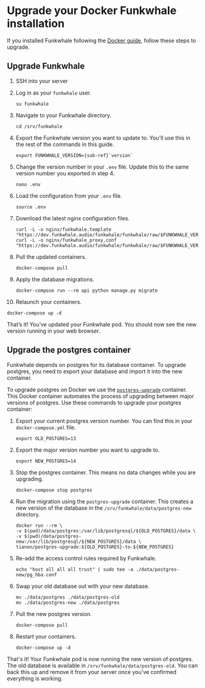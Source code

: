 # Upgrade your Docker Funkwhale installation

If you installed Funkwhale following the [Docker guide](../installation_docs/docker), follow these steps to upgrade.

## Upgrade Funkwhale

1. SSH into your server
2. Log in as your `funkwhale` user.

   ```{code} bash
   su funkwhale
   ```

3. Navigate to your Funkwhale directory.

   ```{code} bash
   cd /srv/funkwhale
   ```

4. Export the Funkwhale version you want to update to. You'll use this in the rest of the commands in this guide.

   ```{parsed-literal}
   export FUNKWHALE_VERSION={sub-ref}`version`
   ```

5. Change the version number in your `.env` file. Update this to the same version number you exported in step 4.

   ```{code} bash
   nano .env
   ```

6. Load the configuration from your `.env` file.

   ```{code} bash
   source .env
   ```

7. Download the latest nginx configuration files.

   ```{code} bash
   curl -L -o nginx/funkwhale.template "https://dev.funkwhale.audio/funkwhale/funkwhale/raw/$FUNKWHALE_VERSION/deploy/docker.nginx.template"
   curl -L -o nginx/funkwhale_proxy.conf "https://dev.funkwhale.audio/funkwhale/funkwhale/raw/$FUNKWHALE_VERSION/deploy/docker.funkwhale_proxy.conf"
   ```

8. Pull the updated containers.

   ```{code} bash
   docker-compose pull
   ```

9. Apply the database migrations.

   ```{code} bash
   docker-compose run --rm api python manage.py migrate
   ```

10. Relaunch your containers.

   ```{code} bash
   docker-compose up -d
   ```

That’s it! You’ve updated your Funkwhale pod. You should now see the new version running in your web browser.

## Upgrade the postgres container

Funkwhale depends on postgres for its database container. To upgrade postgres, you need to export your database and import it into the new container.

To upgrade postgres on Docker we use the [`postgres-upgrade`](https://hub.docker.com/r/tianon/postgres-upgrade/) container. This Docker container automates the process of upgrading between major versions of postgres. Use these commands to upgrade your postgres container:

1. Export your current postgres version number. You can find this in your `docker-compose.yml` file.

   ```{code} bash
   export OLD_POSTGRES=13
   ```

2. Export the major version number you want to upgrade to.

   ```{code} bash
   export NEW_POSTGRES=14
   ```

3. Stop the postgres container. This means no data changes while you are upgrading.

   ```{code} bash
   docker-compose stop postgres
   ```

4. Run the migration using the `postgres-upgrade` container. This creates a new version of the database in the `/srv/funkwhale/data/postgres-new` directory.

   ```{code} bash
   docker run --rm \
   -v $(pwd)/data/postgres:/var/lib/postgresql/${OLD_POSTGRES}/data \
   -v $(pwd)/data/postgres-new:/var/lib/postgresql/${NEW_POSTGRES}/data \
   tianon/postgres-upgrade:${OLD_POSTGRES}-to-${NEW_POSTGRES}
   ```

5. Re-add the access control rules required by Funkwhale.

   ```{code} bash
   echo "host all all all trust" | sudo tee -a ./data/postgres-new/pg_hba.conf
   ```

6. Swap your old database out with your new database.

   ```{code} bash
   mv ./data/postgres ./data/postgres-old
   mv ./data/postgres-new ./data/postgres
   ```

7. Pull the new postgres version.

   ```{code} bash
   docker-compose pull
   ```

8. Restart your containers.

   ```{code} bash
   docker-compose up -d
   ```

That's it! Your Funkwhale pod is now running the new version of postgres. The old database is available in `/srv/funkwhale/data/postgres-old`. You can back this up and remove it from your server once you've confirmed everything is working.
